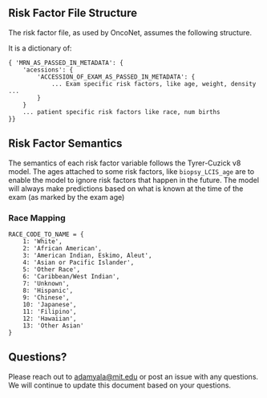 ## Risk Factor File Structure

The risk factor file, as used by OncoNet, assumes the following structure.

It is a dictionary of:
```
{ 'MRN_AS_PASSED_IN_METADATA': {
    'acessions': {
        'ACCESSION_OF_EXAM_AS_PASSED_IN_METADATA': {
            ... Exam specific risk factors, like age, weight, density ...
        }
    }
    ... patient specific risk factors like race, num births
}}
```

## Risk Factor Semantics

The semantics of each risk factor variable follows the Tyrer-Cuzick v8 model.  The ages attached to some risk factors, like `biopsy_LCIS_age` are to enable the model to ignore risk factors that happen in the future. The model will always make predictions based on what is known at the time of the exam (as marked by the exam age)


### Race Mapping
```
RACE_CODE_TO_NAME = {
    1: 'White',
    2: 'African American',
    3: 'American Indian, Eskimo, Aleut',
    4: 'Asian or Pacific Islander',
    5: 'Other Race',
    6: 'Caribbean/West Indian',
    7: 'Unknown',
    8: 'Hispanic',
    9: 'Chinese',
    10: 'Japanese',
    11: 'Filipino',
    12: 'Hawaiian',
    13: 'Other Asian'
}
```

## Questions?
Please reach out to adamyala@mit.edu or post an issue with any questions. We will continue to update this document based on your questions.


